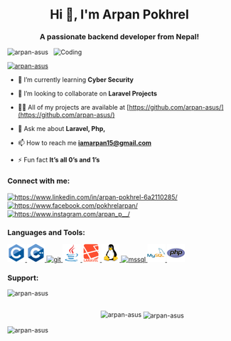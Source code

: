 
<h1 align="center">Hi 👋, I'm Arpan Pokhrel</h1>
<h3 align="center">A passionate backend developer from Nepal!</h3>
<img align="right" alt="Coding" width="400" src="https://media.tenor.com/rePDfDWO3XoAAAAd/hacking.gif">

<p align="left"> <img src="https://komarev.com/ghpvc/?username=arpan-asus&label=Profile%20views&color=0e75b6&style=flat" alt="arpan-asus" /> </p>

<p align="left"> <a href="https://github.com/ryo-ma/github-profile-trophy"><img src="https://github-profile-trophy.vercel.app/?username=arpan-asus" alt="arpan-asus" /></a> </p>

- 🌱 I’m currently learning **Cyber Security**

- 👯 I’m looking to collaborate on **Laravel Projects**

- 👨‍💻 All of my projects are available at [https://github.com/arpan-asus/](https://github.com/arpan-asus/)

- 💬 Ask me about **Laravel, Php,**

- 📫 How to reach me **iamarpan15@gmail.com**

- ⚡ Fun fact **It’s all 0’s and 1’s**

<h3 align="left">Connect with me:</h3>
<p align="left">
<a href="https://linkedin.com/in/https://www.linkedin.com/in/arpan-pokhrel-6a2110285/" target="blank"><img align="center" src="https://raw.githubusercontent.com/rahuldkjain/github-profile-readme-generator/master/src/images/icons/Social/linked-in-alt.svg" alt="https://www.linkedin.com/in/arpan-pokhrel-6a2110285/" height="30" width="40" /></a>
<a href="https://fb.com/https://www.facebook.com/pokhrelarpan/" target="blank"><img align="center" src="https://raw.githubusercontent.com/rahuldkjain/github-profile-readme-generator/master/src/images/icons/Social/facebook.svg" alt="https://www.facebook.com/pokhrelarpan/" height="30" width="40" /></a>
<a href="https://instagram.com/https://www.instagram.com/arpan_p__/" target="blank"><img align="center" src="https://raw.githubusercontent.com/rahuldkjain/github-profile-readme-generator/master/src/images/icons/Social/instagram.svg" alt="https://www.instagram.com/arpan_p__/" height="30" width="40" /></a>
</p>

<h3 align="left">Languages and Tools:</h3>
<p align="left"> <a href="https://www.cprogramming.com/" target="_blank" rel="noreferrer"> <img src="https://raw.githubusercontent.com/devicons/devicon/master/icons/c/c-original.svg" alt="c" width="40" height="40"/> </a> <a href="https://www.w3schools.com/cpp/" target="_blank" rel="noreferrer"> <img src="https://raw.githubusercontent.com/devicons/devicon/master/icons/cplusplus/cplusplus-original.svg" alt="cplusplus" width="40" height="40"/> </a> <a href="https://git-scm.com/" target="_blank" rel="noreferrer"> <img src="https://www.vectorlogo.zone/logos/git-scm/git-scm-icon.svg" alt="git" width="40" height="40"/> </a> <a href="https://www.java.com" target="_blank" rel="noreferrer"> <img src="https://raw.githubusercontent.com/devicons/devicon/master/icons/java/java-original.svg" alt="java" width="40" height="40"/> </a> <a href="https://laravel.com/" target="_blank" rel="noreferrer"> <img src="https://raw.githubusercontent.com/devicons/devicon/master/icons/laravel/laravel-plain-wordmark.svg" alt="laravel" width="40" height="40"/> </a> <a href="https://www.linux.org/" target="_blank" rel="noreferrer"> <img src="https://raw.githubusercontent.com/devicons/devicon/master/icons/linux/linux-original.svg" alt="linux" width="40" height="40"/> </a> <a href="https://www.microsoft.com/en-us/sql-server" target="_blank" rel="noreferrer"> <img src="https://www.svgrepo.com/show/303229/microsoft-sql-server-logo.svg" alt="mssql" width="40" height="40"/> </a> <a href="https://www.mysql.com/" target="_blank" rel="noreferrer"> <img src="https://raw.githubusercontent.com/devicons/devicon/master/icons/mysql/mysql-original-wordmark.svg" alt="mysql" width="40" height="40"/> </a> <a href="https://www.php.net" target="_blank" rel="noreferrer"> <img src="https://raw.githubusercontent.com/devicons/devicon/master/icons/php/php-original.svg" alt="php" width="40" height="40"/> </a> </p>

<h3 align="left">Support:</h3>
<p><a href="https://www.buymeacoffee.com/arpan-asus"> <img align="left" src="https://cdn.buymeacoffee.com/buttons/v2/default-yellow.png" height="50" width="210" alt="arpan-asus" /></a></p><br><br>

<p><img align="left" src="https://github-readme-stats.vercel.app/api/top-langs?username=arpan-asus&show_icons=true&locale=en&layout=compact" alt="arpan-asus" /></p>

<p>&nbsp;<img align="center" src="https://github-readme-stats.vercel.app/api?username=arpan-asus&show_icons=true&locale=en" alt="arpan-asus" /></p>

<p><img align="center" src="https://github-readme-streak-stats.herokuapp.com/?user=arpan-asus&" alt="arpan-asus" /></p>
